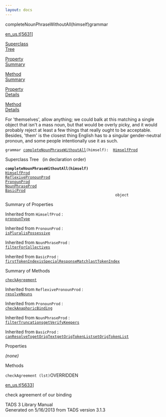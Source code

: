 ```yaml
---
layout: docs
---
```

<span class="title">completeNounPhraseWithoutAll(himself)</span><span class="type">grammar</span>

[en_us.t](../file/en_us.t.html)\[[5631](../source/en_us.t.html#5631)\]

[Superclass  
Tree](#_SuperClassTree_)

[Property  
Summary](#_PropSummary_)

[Method  
Summary](#_MethodSummary_)

[Property  
Details](#_Properties_)

[Method  
Details](#_Methods_)

<div class="fdesc">

For 'themselves', allow anything; we could balk at this matching a
single object that isn't a mass noun, but that would be overly picky,
and it would probably reject at least a few things that really ought to
be acceptable. Besides, 'them' is the closest thing English has to a
singular gender-neutral pronoun, and some people intentionally use it as
such.

`grammar `<span class="gramalt">[`completeNounPhraseWithoutAll`](../object/completeNounPhraseWithoutAll.html)`(himself)`</span>` :   `[`HimselfProd`](../object/HimselfProd.html)

</div>

<span id="_SuperClassTree_"></span>

<div class="mjhd">

<span class="hdln">Superclass Tree</span>   (in declaration order)

</div>

**`completeNounPhraseWithoutAll(himself)`**  
[`HimselfProd`](../object/HimselfProd.html)  
[`ReflexivePronounProd`](../object/ReflexivePronounProd.html)  
[`PronounProd`](../object/PronounProd.html)  
[`NounPhraseProd`](../object/NounPhraseProd.html)  
[`BasicProd`](../object/BasicProd.html)  
`                                                 object`  
<span id="_PropSummary_"></span>

<div class="mjhd">

<span class="hdln">Summary of Properties</span>  

</div>



Inherited from `HimselfProd` :  
[`pronounType`](../object/HimselfProd.html#pronounType)



Inherited from `PronounProd` :  
[`isPlural`](../object/PronounProd.html#isPlural)[`isPossessive`](../object/PronounProd.html#isPossessive)

Inherited from `NounPhraseProd` :  
[`filterForCollectives`](../object/NounPhraseProd.html#filterForCollectives)

Inherited from `BasicProd` :  
[`firstTokenIndex`](../object/BasicProd.html#firstTokenIndex)[`isSpecialResponseMatch`](../object/BasicProd.html#isSpecialResponseMatch)[`lastTokenIndex`](../object/BasicProd.html#lastTokenIndex)

<span id="_MethodSummary_"></span>

<div class="mjhd">

<span class="hdln">Summary of Methods</span>  

</div>

[`checkAgreement`](#checkAgreement)



Inherited from `ReflexivePronounProd` :  
[`resolveNouns`](../object/ReflexivePronounProd.html#resolveNouns)

Inherited from `PronounProd` :  
[`checkAnaphoricBinding`](../object/PronounProd.html#checkAnaphoricBinding)

Inherited from `NounPhraseProd` :  
[`filterTruncations`](../object/NounPhraseProd.html#filterTruncations)[`getVerifyKeepers`](../object/NounPhraseProd.html#getVerifyKeepers)

Inherited from `BasicProd` :  
[`canResolveTo`](../object/BasicProd.html#canResolveTo)[`getOrigText`](../object/BasicProd.html#getOrigText)[`getOrigTokenList`](../object/BasicProd.html#getOrigTokenList)[`setOrigTokenList`](../object/BasicProd.html#setOrigTokenList)

<span id="_Properties_"></span>

<div class="mjhd">

<span class="hdln">Properties</span>  

</div>

*(none)* <span id="_Methods_"></span>

<div class="mjhd">

<span class="hdln">Methods</span>  

</div>

<span id="checkAgreement"></span>

`checkAgreement (lst)`<span class="rem">OVERRIDDEN</span>

[en_us.t](../file/en_us.t.html)\[[5633](../source/en_us.t.html#5633)\]

<div class="desc">

check agreement of our binding

</div>

<div class="ftr">

TADS 3 Library Manual  
Generated on 5/16/2013 from TADS version 3.1.3

</div>
